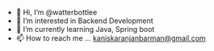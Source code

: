 - 👋 Hi, I’m @watterbottlee
- 👀 I’m interested in Backend Development
- 🌱 I’m currently learning Java, Spring boot
- 📫 How to reach me ... kaniskaranjanbarman@gmail.com

<!---
watterbottlee/watterbottlee is a ✨ special ✨ repository because its `README.md` (this file) appears on your GitHub profile.
You can click the Preview link to take a look at your changes.
--->
